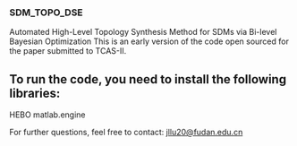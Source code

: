 ### SDM_TOPO_DSE
Automated High-Level Topology Synthesis Method for SDMs via Bi-level Bayesian Optimization
This is an early version of the code open sourced for the paper submitted to TCAS-II.

## To run the code, you need to install the following libraries:
HEBO
matlab.engine


For further questions, feel free to contact: jllu20@fudan.edu.cn
